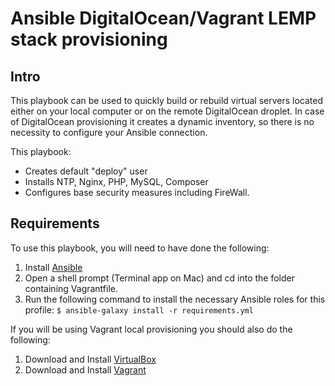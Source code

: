 # Ansible DigitalOcean/Vagrant LEMP stack provisioning

## Intro
This playbook can be used to quickly build or rebuild virtual servers located either on your local computer or on the remote DigitalOcean droplet. In case of DigitalOcean provisioning it creates a dynamic inventory, so there is no necessity to configure your Ansible connection.

This playbook:
* Creates default "deploy" user
* Installs NTP, Nginx, PHP, MySQL, Composer
* Configures base security measures including FireWall.

## Requirements
To use this playbook, you will need to have done the following:

1. Install [Ansible](http://docs.ansible.com/intro_installation.html)
2. Open a shell prompt (Terminal app on Mac) and cd into the folder containing Vagrantfile.
3. Run the following command to install the necessary Ansible roles for this profile: `$ ansible-galaxy install -r requirements.yml`

If you will be using Vagrant local provisioning you should also do the following:
1. Download and Install [VirtualBox](https://www.virtualbox.org/wiki/Downloads)
2. Download and Install [Vagrant](https://www.vagrantup.com/downloads.html)

